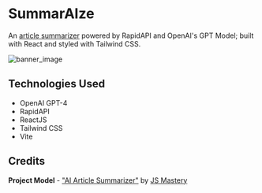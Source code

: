 # SummarAIze
An [article summarizer](https://summaraize-jj5v.onrender.com/) powered by RapidAPI and OpenAI's GPT Model; built with React and styled with Tailwind CSS.

![banner_image](https://i.imgur.com/ZblXr0S.png)

## Technologies Used
* OpenAI GPT-4
* RapidAPI
* ReactJS
* Tailwind CSS
* Vite

## Credits

**Project Model** - ["AI Article Summarizer"](https://www.youtube.com/watch?v=A6g8xc0MoiY&t=24s) by [JS Mastery](https://www.youtube.com/@javascriptmastery)